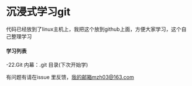 沉浸式学习git
===========

代码已经放到了linux主机上，我把这个放到github上面，方便大家学习，这个自己整理学习

#### 学习列表 
-22.Git 内幕：.git 目录(下次开始学)


有问题有请在issue 里反馈，我的邮箱mzh03@163.com
